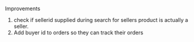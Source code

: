 Improvements

1. check if sellerid supplied during search for sellers product is actually a seller.
2. Add buyer id to orders so they can track their orders